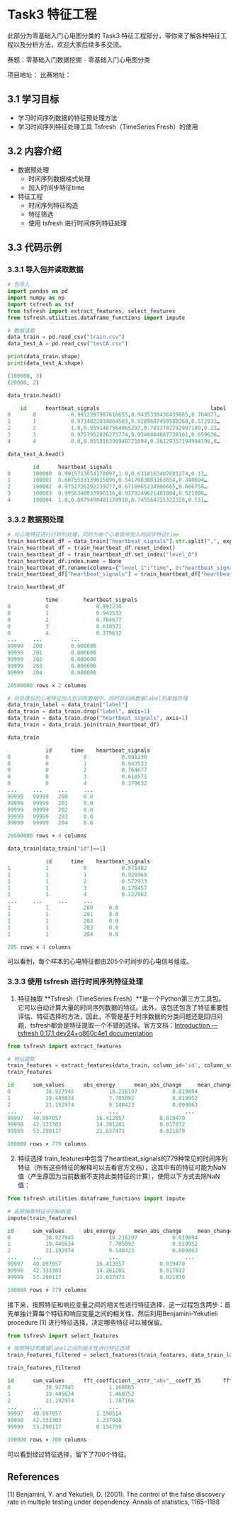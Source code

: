 # Task3 特征工程

此部分为零基础入门心电图分类的 Task3 特征工程部分，带你来了解各种特征工程以及分析方法，欢迎大家后续多多交流。

赛题：零基础入门数据挖掘 - 零基础入门心电图分类

项目地址：
比赛地址：

## 3.1 学习目标

* 学习时间序列数据的特征预处理方法
* 学习时间序列特征处理工具 Tsfresh（TimeSeries Fresh）的使用

## 3.2 内容介绍
* 数据预处理
	* 时间序列数据格式处理
	* 加入时间步特征time
* 特征工程
	* 时间序列特征构造
	* 特征筛选
	* 使用 tsfresh 进行时间序列特征处理

## 3.3 代码示例

### 3.3.1 导入包并读取数据

```python
# 包导入
import pandas as pd
import numpy as np
import tsfresh as tsf
from tsfresh import extract_features, select_features
from tsfresh.utilities.dataframe_functions import impute
```

```python
# 数据读取
data_train = pd.read_csv("train.csv")
data_test_A = pd.read_csv("testA.csv")

print(data_train.shape)
print(data_test_A.shape)
```

```python
(100000, 3)
(20000, 2)
```

```python
data_train.head()
```

```python
  	id		heartbeat_signals	                                label
0		0			0.9912297987616655,0.9435330436439665,0.764677…		0.0
1		1			0.9714822034884503,0.9289687459588268,0.572932…		0.0
2		2			1.0,0.9591487564065292,0.7013782792997189,0.23…		2.0
3		3			0.9757952826275774,0.9340884687738161,0.659636…		0.0
4		4			0.0,0.055816398940721094,0.26129357194994196,0…		2.0
```

```python
data_test_A.head()
```

```python
		id	    heartbeat_signals
0		100000	0.9915713654170097,1.0,0.6318163407681274,0.13…
1		100001	0.6075533139615096,0.5417083883163654,0.340694…
2		100002	0.9752726292239277,0.6710965234906665,0.686758…
3		100003	0.9956348033996116,0.9170249621481004,0.521096…
4		100004	1.0,0.8879490481178918,0.745564725322326,0.531…
```


### 3.3.2 数据预处理
```python
# 对心电特征进行行转列处理，同时为每个心电信号加入时间步特征time
train_heartbeat_df = data_train["heartbeat_signals"].str.split(",", expand=True).stack()
train_heartbeat_df = train_heartbeat_df.reset_index()
train_heartbeat_df = train_heartbeat_df.set_index("level_0")
train_heartbeat_df.index.name = None
train_heartbeat_df.rename(columns={"level_1":"time", 0:"heartbeat_signals"}, inplace=True)
train_heartbeat_df["heartbeat_signals"] = train_heartbeat_df["heartbeat_signals"].astype(float)

train_heartbeat_df
```

```python
			time		heartbeat_signals
0			0				0.991230
0			1				0.943533
0			2				0.764677
0			3				0.618571
0			4				0.379632
...		...			...
99999	200			0.000000
99999	201			0.000000
99999	202			0.000000
99999	203			0.000000
99999	204			0.000000

20500000 rows × 2 columns
```

```python
# 将处理后的心电特征加入到训练数据中，同时将训练数据label列单独存储
data_train_label = data_train["label"]
data_train = data_train.drop("label", axis=1)
data_train = data_train.drop("heartbeat_signals", axis=1)
data_train = data_train.join(train_heartbeat_df)

data_train
```

```python
			id		time	heartbeat_signals
0			0			0			0.991230
0			0			1			0.943533
0			0			2			0.764677
0			0			3			0.618571
0			0			4			0.379632
...		...		...		...
99999	99999	200		0.0
99999	99999	201		0.0
99999	99999	202		0.0
99999	99999	203		0.0
99999	99999	204		0.0

20500000 rows × 4 columns
```

```python
data_train[data_train["id"]==1]
```

```python
			id		time	heartbeat_signals
1			1			0			0.971482
1			1			1			0.928969
1			1			2			0.572933
1			1			3			0.178457
1			1			4			0.122962
...		...		...		...
1			1			200		0.0
1			1			201		0.0
1			1			202		0.0
1			1			203		0.0
1			1			204		0.0

205 rows × 4 columns
```

可以看到，每个样本的心电特征都由205个时间步的心电信号组成。


### 3.3.3 使用 tsfresh 进行时间序列特征处理
1. 特征抽取
**Tsfresh（TimeSeries Fresh）**是一个Python第三方工具包。 它可以自动计算大量的时间序列数据的特征。此外，该包还包含了特征重要性评估、特征选择的方法，因此，不管是基于时序数据的分类问题还是回归问题，tsfresh都会是特征提取一个不错的选择。官方文档：[Introduction — tsfresh 0.17.1.dev24+g860c4e1 documentation](https://tsfresh.readthedocs.io/en/latest/text/introduction.html)
```python
from tsfresh import extract_features

# 特征提取
train_features = extract_features(data_train, column_id='id', column_sort='time')
train_features
```

```python
id		sum_values		abs_energy		mean_abs_change		mean_change 	...
0			38.927945			18.216197			0.019894					-0.004859			...
1			19.445634			7.705092			0.019952					-0.004762			...
2			21.192974			9.140423			0.009863					-0.004902			...
...		...						...						...								...						...
99997	40.897057			16.412857			0.019470					-0.004538			...
99998	42.333303			14.281281			0.017032					-0.004902			...
99999	53.290117			21.637471			0.021870					-0.004539			...

100000 rows × 779 columns
```




2. 特征选择 
train_features中包含了heartbeat_signals的779种常见的时间序列特征（所有这些特征的解释可以去看官方文档），这其中有的特征可能为NaN值（产生原因为当前数据不支持此类特征的计算），使用以下方式去除NaN值：
```python
from tsfresh.utilities.dataframe_functions import impute

# 去除抽取特征中的NaN值
impute(train_features)
```

```python
id		sum_values		abs_energy		mean_abs_change		mean_change 	...
0			38.927945			18.216197			0.019894					-0.004859			...
1			19.445634			7.705092			0.019952					-0.004762			...
2			21.192974			9.140423			0.009863					-0.004902			...
...		...						...						...								...						...
99997	40.897057			16.412857			0.019470					-0.004538			...
99998	42.333303			14.281281			0.017032					-0.004902			...
99999	53.290117			21.637471			0.021870					-0.004539			...

100000 rows × 779 columns
```

接下来，按照特征和响应变量之间的相关性进行特征选择，这一过程包含两步：首先单独计算每个特征和响应变量之间的相关性，然后利用Benjamini-Yekutieli procedure [1] 进行特征选择，决定哪些特征可以被保留。
```python
from tsfresh import select_features

# 按照特征和数据label之间的相关性进行特征选择
train_features_filtered = select_features(train_features, data_train_label)

train_features_filtered
```

```python
id		sum_values		fft_coefficient__attr_"abs"__coeff_35		fft_coefficient__attr_"abs"__coeff_34		...
0			38.927945			1.168685																0.982133																...
1			19.445634			1.460752																1.924501																...
2			21.192974			1.787166																2.1469872																...
...		...						...																			...																			...
99997	40.897057			1.190514																0.674603																...
99998	42.333303			1.237608																1.325212																...
99999	53.290117			0.154759																2.921164																...

100000 rows × 700 columns
```

可以看到经过特征选择，留下了700个特征。

## References

[1] Benjamini, Y. and Yekutieli, D. (2001). The control of the false discovery rate in multiple testing under dependency. Annals of statistics, 1165–1188
